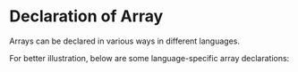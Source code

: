 # Declaration of Array
Arrays can be declared in various ways in 
different languages.

For better illustration, 
below are some language-specific array 
declarations:

